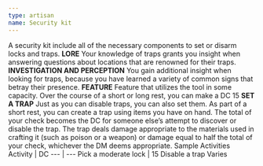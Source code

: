 ```yaml
---
type: artisan
name: Security kit
---
```

A security kit include all of the necessary components to set or disarm locks and traps.
__LORE__
Your knowledge of traps grants you insight when answering questions about locations that are renowned for their traps.
__INVESTIGATION AND PERCEPTION__
You gain additional insight when looking for traps, because you have learned a variety of common signs that betray their presence.
__FEATURE__
Feature that utilizes the tool in some capacity.
Over the course of a short or long rest, you can make a DC 15
__SET A TRAP__
Just as you can disable traps, you can also set them. As part of a short rest, you can create a trap using items you have on hand. The total of your check becomes the DC for someone else’s attempt to discover or disable the trap. The trap deals damage appropriate to the materials used in crafting it (such as poison or a weapon) or damage equal to half the total of your check, whichever the DM deems appropriate.
Sample Activities
Activity | DC
--- | ---
Pick a moderate lock | 15
Disable a trap	Varies

